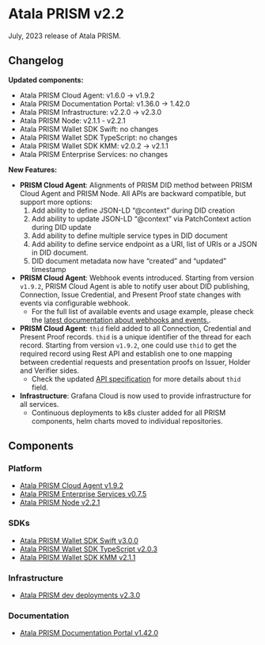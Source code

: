 # Atala PRISM v2.2

July, 2023 release of Atala PRISM.

## Changelog

**Updated components:**

- Atala PRISM Cloud Agent: v1.6.0 -> v1.9.2
- Atala PRISM Documentation Portal: v1.36.0 -> 1.42.0
- Atala PRISM Infrastructure: v2.2.0 -> v2.3.0
- Atala PRISM Node: v2.1.1 - v2.2.1
- Atala PRISM Wallet SDK Swift: no changes
- Atala PRISM Wallet SDK TypeScript: no changes
- Atala PRISM Wallet SDK KMM: v2.0.2 -> v2.1.1
- Atala PRISM Enterprise Services: no changes

**New Features:**

- **PRISM Cloud Agent**: Alignments of PRISM DID method between PRISM Cloud Agent and PRISM Node. All APIs are backward compatible, but support more options:
    1. Add ability to define JSON-LD “@context” during DID creation
    2. Add ability to update JSON-LD “@context” via PatchContext action during DID update
    3. Add ability to define multiple service types in DID document
    4. Add ability to define service endpoint as a URI, list of URIs or a JSON in DID document.
    5. DID document metadata now have “created” and “updated” timestamp
- **PRISM Cloud Agent**: Webhook events introduced. Starting from version `v1.9.2`, PRISM Cloud Agent is able to notify user about DID publishing, Connection, Issue Credential, and Present Proof state changes with events via configurable webhook.
  - For the full list of available events and usage example, please check the [latest documentation about webhooks and events.](https://staging-docs.atalaprism.io/tutorials/webhooks/webhook).
- **PRISM Cloud Agent**: `thid` field added to all Connection, Credential and Present Proof records. `thid` is a unique identifier of the thread for each record. Starting from version `v1.9.2`, one could use `thid` to get the required record using Rest API and establish one to one mapping between credential requests and presentation proofs on Issuer, Holder and Verifier sides.
  - Check the updated [API specification](https://staging-docs.atalaprism.io/agent-api) for more details about `thid` field.
- **Infrastructure**: Grafana Cloud is now used to provide infrastructure for all services.
  - Continuous deployments to k8s cluster added for all PRISM components, helm charts moved to individual repositories.

## Components

### Platform
* [Atala PRISM Cloud Agent v1.9.2](https://github.com/input-output-hk/atala-prism-building-blocks/releases/tag/prism-agent-v1.9.2)
* [Atala PRISM Enterprise Services v0.7.5](https://github.com/input-output-hk/atala-prism-products/releases/tag/prism-enterprise-services-v0.7.5)
* [Atala PRISM Node v2.2.1](https://github.com/input-output-hk/atala-prism/releases/tag/v2.2.1)

### SDKs

* [Atala PRISM Wallet SDK Swift v3.0.0](https://github.com/input-output-hk/atala-prism-wallet-sdk-swift/releases/tag/3.0.0)
* [Atala PRISM Wallet SDK TypeScript v2.0.3](https://github.com/input-output-hk/atala-prism-wallet-sdk-ts/releases/tag/v2.0.3)
* [Atala PRISM Wallet SDK KMM v2.1.1](https://github.com/input-output-hk/atala-prism-wallet-sdk-kmm/releases/tag/v2.1.1)

### Infrastructure

* [Atala PRISM dev deployments v2.3.0](https://github.com/input-output-hk/atala-prism-dev-deployments/releases/tag/v2.3.0)

### Documentation
* [Atala PRISM Documentation Portal v1.42.0](https://github.com/input-output-hk/atala-prism-docs/releases/tag/v1.42.0)
